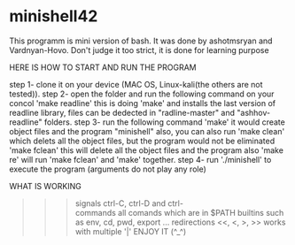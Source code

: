 # minishell42

This programm is mini version of bash. It was done by ashotmsryan and Vardnyan-Hovo.
Don't judge it too strict, it is done for learning purpose

HERE IS HOW TO START AND RUN THE PROGRAM

step 1- clone it on your device (MAC OS, Linux-kali(the others are not tested)).
step 2- open the folder and run the following command on your concol
        'make readline'
        this is doing 'make' and installs the last version of readline library,
        files can be dedected in "radline-master" and "ashhov-readline" folders.
step 3- run the following command
        'make'
        it would create object files and the program "minishell" also,
        you can also run 
        'make clean'
        which delets all the object files, but the program would not be eliminated
        'make fclean'
        this will delete all the object files and the program also
        'make re'
        will run 'make fclean' and 'make' together.
step 4- run './minishell' to execute the program (arguments do not play any role)

WHAT IS WORKING
>>> signals
    ctrl-C, ctrl-D and ctrl-\
>>> commands
    all comands which are in $PATH
    builtins such as env, cd, pwd, export ...
>>> redirections
    <<, <, >, >>
>>>works with multiple '|'
                                      ENJOY IT (^_^)

